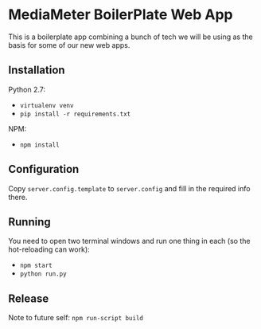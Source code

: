 MediaMeter BoilerPlate Web App
==============================

This is a boilerplate app combining a bunch of tech we will be using as the basis
for some of our new web apps.

Installation
------------

Python 2.7:
 * `virtualenv venv`
 * `pip install -r requirements.txt`

NPM:
 * `npm install`

Configuration
-------------

Copy `server.config.template` to `server.config` and fill in the required info there.

Running
-------

You need to open two terminal windows and run one thing in each (so the hot-reloading can work):
 * `npm start`
 * `python run.py`

Release
-------

Note to future self: `npm run-script build`
